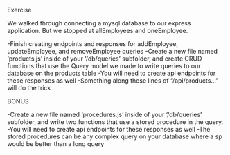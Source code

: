 Exercise

We walked through connecting a mysql database to our express application. But we stopped at allEmployees and oneEmployee. 

-Finish creating endpoints and responses for addEmployee, updateEmployee, and removeEmployee queries
-Create a new file named ‘products.js’ inside of your ‘/db/queries’ subfolder, and create CRUD functions that use the Query model we made to write queries to our database on the products table
-You will need to create api endpoints for these responses as well
    -Something along these lines of “/api/products…” will do the trick

BONUS

-Create a new file named ‘procedures.js’ inside of your ‘/db/queries’ subfolder, and write two functions that use a stored procedure in the query.
    -You will need to create api endpoints for these responses as well
    -The stored procedures can be any complex query on your database where a sp would be better than a long query
